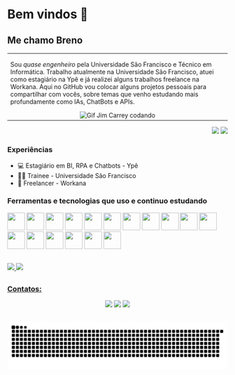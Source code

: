 # Bem vindos 👋

## Me chamo Breno

<p align="right">
<table width="100%">
<tr><td valign="top" width="50%">

Sou *quase engenheiro* pela Universidade São Francisco e Técnico em Informática. Trabalho atualmente na Universidade São Francisco, atuei como estagiário na Ypê e já realizei alguns trabalhos freelance na Workana. Aqui no GitHub vou colocar alguns projetos pessoais para compartilhar com vocês, sobre temas que venho estudando mais profundamente como IAs, ChatBots e APIs.
   
<div align="center"> 
  <img src="https://media.tenor.com/pVwOAuOdI4MAAAAC/jim-carrey-bruce-almighty.gif" alt="Gif Jim Carrey codando">
</div>

</td></tr>
</table>
</p>

<p align="right">
<img src="https://views.whatilearened.today/views/github/brenoenrico999/views.svg"> <a href="https://github.com/brenoenrico999/"><img src="https://img.shields.io/github/followers/brenoenrico999?color=%234CC61E&label=GitHub%20Followers%20%3A"/></a>
</p>

### Experiências

- 💻 Estagiário em BI, RPA e Chatbots - Ypê
- 👨‍🔧 Trainee - Universidade São Francisco
- 💪 Freelancer - Workana

### Ferramentas e tecnologias que uso e continuo estudando

<img src="https://cdn.jsdelivr.net/gh/devicons/devicon/icons/c/c-original.svg" width="40" height="40"/> <img src="https://cdn.jsdelivr.net/gh/devicons/devicon/icons/cplusplus/cplusplus-original.svg" width="40" height="40"/> <img src="https://cdn.jsdelivr.net/gh/devicons/devicon/icons/csharp/csharp-original.svg" width="40" height="40"/> <img src="https://cdn.jsdelivr.net/gh/devicons/devicon/icons/dotnetcore/dotnetcore-original.svg" width="40" height="40"/> <img src="https://cdn.jsdelivr.net/gh/devicons/devicon/icons/css3/css3-original.svg" width="40" height="40"/> <img src="https://cdn.jsdelivr.net/gh/devicons/devicon/icons/html5/html5-original.svg" width="40" height="40"/> <img src="https://cdn.jsdelivr.net/gh/devicons/devicon/icons/javascript/javascript-original.svg" width="40" height="40"/> <img src="https://cdn.jsdelivr.net/gh/devicons/devicon/icons/java/java-original.svg" width="40" height="40"/> <img src="https://cdn.jsdelivr.net/gh/devicons/devicon/icons/kotlin/kotlin-original.svg" width="40" height="40"/>  <img src="https://cdn.jsdelivr.net/gh/devicons/devicon/icons/nextjs/nextjs-original.svg" width="40" height="40"/> <img src="https://cdn.jsdelivr.net/gh/devicons/devicon/icons/nodejs/nodejs-original.svg" width="40" height="40"/> <img src="https://cdn.jsdelivr.net/gh/devicons/devicon/icons/python/python-original.svg" width="40" height="40"/> <img src="https://cdn.jsdelivr.net/gh/devicons/devicon/icons/react/react-original.svg" width="40" height="40"/> <img src="https://cdn.jsdelivr.net/gh/devicons/devicon/icons/tensorflow/tensorflow-original.svg" width="40" height="40"/> <img src="https://cdn.jsdelivr.net/gh/devicons/devicon/icons/typescript/typescript-original.svg" width="40" height="40"/> <img src="https://cdn.jsdelivr.net/gh/devicons/devicon/icons/linux/linux-original.svg" width="40" height="40"/> <img src="https://cdn.jsdelivr.net/gh/devicons/devicon/icons/jira/jira-original.svg" width="40" height="40"/> 

##
<div>
  <a href="https://github.com/brenoenrico999">
  <img height="150em" src="https://github-readme-stats.vercel.app/api/top-langs/?username=brenoenrico999&layout=compact&langs_count=7&theme=dracula"/> <img height="150em" src="https://github-readme-stats.vercel.app/api?username=brenoenrico999&show_icons=true&theme=dracula&include_all_commits=true&count_private=true"/>
</div>

##
### Contatos:
<div align="center"> 
  <a href="https://instagram.com/brenoenrico" target="_blank"><img src="https://img.shields.io/badge/-Instagram-%23E4405F?style=for-the-badge&logo=instagram&logoColor=white" target="_blank"></a> 
  <a href = "mailto:brenoenrico999@gmail.com"><img src="https://img.shields.io/badge/-Gmail-%23333?style=for-the-badge&logo=gmail&logoColor=white" target="_blank"></a>
  <a href="https://www.linkedin.com/in/brenoenrico" target="_blank"><img src="https://img.shields.io/badge/-LinkedIn-%230077B5?style=for-the-badge&logo=linkedin&logoColor=white" target="_blank"></a> 
</div>

##
  ![Snake animation](https://github.com/brenoenrico999/brenoenrico999/blob/output/github-contribution-grid-snake.svg)

